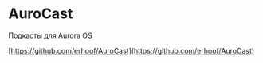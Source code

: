 AuroCast
===================

Подкасты для Aurora OS

[https://github.com/erhoof/AuroCast](https://github.com/erhoof/AuroCast)
